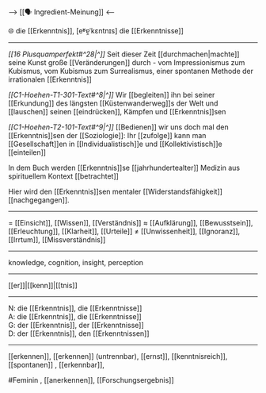 --> [[🗣️ Ingredient-Meinung]] <--

🌐 die [[Erkenntnis]], [eʶɐ̯ˈkɛntnɪs]
die [[Erkenntnisse]]

---
*[[16 Plusquamperfekt#^28|^]]* Seit dieser Zeit [[durchmachen|machte]] seine Kunst große [[Veränderungen]] durch - vom Impressionismus zum Kubismus, vom Kubismus zum Surrealismus, einer spontanen Methode der irrationalen [[Erkenntnis]]

*[[C1-Hoehen-T1-301-Text#^8|^]]* Wir [[begleiten]] ihn bei seiner [[Erkundung]] des längsten [[Küstenwanderweg]]s der Welt und [[lauschen]] seinen [[eindrücken]], Kämpfen und [[Erkenntnis]]sen

*[[C1-Hoehen-T2-101-Text#^9|^]]* [[Bedienen]] wir uns doch mal den [[Erkenntnis]]sen der [[Soziologie]]: Ihr [[zufolge]] kann man [[Gesellschaft]]en in [[Individualistisch]]e und [[Kollektivistisch]]e [[einteilen]]

In dem Buch werden [[Erkenntnis]]se [[jahrhundertealter]] Medizin aus spirituellem Kontext [[betrachtet]]

Hier wird den [[Erkenntnis]]sen mentaler [[Widerstandsfähigkeit]] [[nachgegangen]].  


---
= [[Einsicht]], [[Wissen]], [[Verständnis]]
≈ [[Aufklärung]], [[Bewusstsein]], [[Erleuchtung]], [[Klarheit]], [[Urteile]]
≠ [[Unwissenheit]], [[Ignoranz]], [[Irrtum]], [[Missverständnis]]

---
knowledge, cognition, insight, perception

---
[[er]]|[[kenn]]|[[tnis]]

---
N: die [[Erkenntnis]], die [[Erkenntnisse]]  
A: die [[Erkenntnis]], die [[Erkenntnisse]]  
G: der [[Erkenntnis]], der [[Erkenntnisse]]  
D: der [[Erkenntnis]], den [[Erkenntnissen]]  

---
[[erkennen]], [[erkennen]] (untrennbar), [[ernst]], [[kenntnisreich]], [[spontanen]]
, [[erkennbar]], 

#Feminin , [[anerkennen]], [[Forschungsergebnis]]